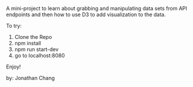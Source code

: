 A mini-project to learn about grabbing and manipulating data sets from API endpoints and then how to use D3 to add visualization to the data.

To try:

1) Clone the Repo
2) npm install
3) npm run start-dev
4) go to localhost:8080

Enjoy!

by: Jonathan Chang
